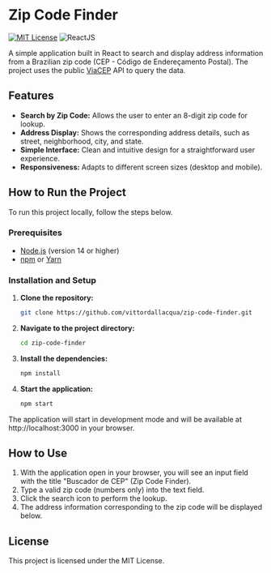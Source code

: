 # **Zip Code Finder**

[![MIT License](https://img.shields.io/badge/License-MIT-green.svg)](LICENSE)
![ReactJS](https://img.shields.io/badge/Built_with-ReactJS-blue)

A simple application built in React to search and display address information from a Brazilian zip code (CEP \- Código de Endereçamento Postal). The project uses the public [ViaCEP](https://viacep.com.br/) API to query the data.

## **Features**

* **Search by Zip Code:** Allows the user to enter an 8-digit zip code for lookup.  
* **Address Display:** Shows the corresponding address details, such as street, neighborhood, city, and state.  
* **Simple Interface:** Clean and intuitive design for a straightforward user experience.  
* **Responsiveness:** Adapts to different screen sizes (desktop and mobile).

## **How to Run the Project**

To run this project locally, follow the steps below.

### **Prerequisites**

* [Node.js](https://nodejs.org/en/) (version 14 or higher)  
* [npm](https://www.npmjs.com/) or [Yarn](https://yarnpkg.com/)

### **Installation and Setup**

1. **Clone the repository:**
   ```bash
   git clone https://github.com/vittordallacqua/zip-code-finder.git
   ```

2. **Navigate to the project directory:**
   ```bash
   cd zip-code-finder
   ```
   
3. **Install the dependencies:**
   ```bash
   npm install
   ```

5. **Start the application:**
   ```bash 
   npm start
   ```

The application will start in development mode and will be available at http://localhost:3000 in your browser.

## **How to Use**

1. With the application open in your browser, you will see an input field with the title "Buscador de CEP" (Zip Code Finder).  
2. Type a valid zip code (numbers only) into the text field.  
3. Click the search icon to perform the lookup.  
4. The address information corresponding to the zip code will be displayed below.

## License

This project is licensed under the MIT License.
